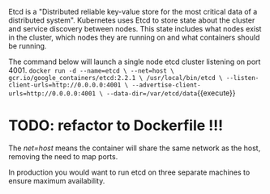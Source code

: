 Etcd is a "Distributed reliable key-value store for the most critical data of a distributed system". Kubernetes uses Etcd to store state about the cluster and service discovery between nodes. This state includes what nodes exist in the cluster, which nodes they are running on and what containers should be running.

The command below will launch a single node etcd cluster listening on port 4001.
`
docker run -d --name=etcd \
    --net=host \
    gcr.io/google_containers/etcd:2.2.1 \
    /usr/local/bin/etcd \
    --listen-client-urls=http://0.0.0.0:4001 \
    --advertise-client-urls=http://0.0.0.0:4001 \
    --data-dir=/var/etcd/data
`{{execute}}

# TODO: refactor to Dockerfile !!!

The _net=host_ means the container will share the same network as the host, removing the need to map ports.

In production you would want to run etcd on three separate machines to ensure maximum availability.
